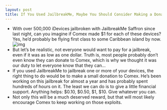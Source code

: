 ```yaml
---
layout: post
title: If You Used JailbreakMe, Maybe You Should Consider Making a Donation to Comex
---
```

* With over 500,000 iDevices jailbroken with JailbreakMe Saffron since last night, can you imagine if Comex made $1 for each of these devices? Yes, he’d probably be flying first class to some Caribbean island by now.
![img](http://media.idownloadblog.com/wp-content/uploads/2011/07/Comex-Donate-JailbreakMe.png)
* But let’s be realistic, not everyone would want to pay for a jailbreak, even if it was as low as one dollar. Truth is, most people probably don’t even know they can donate to Comex, which is why we thought it was our duty to let everyone know that they can…
* If you used JailbreakMe to jailbreak one or more of your devices, the right thing to do would be to make a small donation to Comex. He’s been working on this jailbreak for almost a year and has probably spent hundreds of hours on it. The least we can do is to give a little financial support. Anything helps: $0.10, $0.50, $1, $10. Give whatever you can.
* Not only this will be a much deserved reward, but that will most likely encourage Comex to keep working on those exploits.


